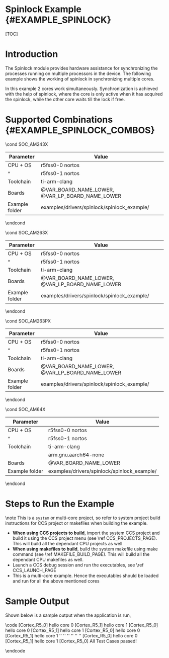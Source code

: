 #  Spinlock Example {#EXAMPLE_SPINLOCK}

[TOC]

# Introduction

The Spinlock module provides hardware assistance for synchronizing the processes running on multiple processors in the device.
The following example shows the working of spinlock in synchronizing multiple cores.

In this example 2 cores work simultaneously. Synchronization is achieved with the help of spinlock,
where the core is only active when it has acquired the spinlock, while the other core waits till the lock if free.


# Supported Combinations {#EXAMPLE_SPINLOCK_COMBOS}


\cond SOC_AM243X

 Parameter      | Value
 ---------------|-----------
 CPU + OS       | r5fss0-0 nortos
 ^              | r5fss0-1 nortos
 Toolchain      | ti-arm-clang
 Boards         | @VAR_BOARD_NAME_LOWER, @VAR_LP_BOARD_NAME_LOWER
 Example folder | examples/drivers/spinlock/spinlock_example/

\endcond

\cond SOC_AM263X

 Parameter      | Value
 ---------------|-----------
 CPU + OS       | r5fss0-0 nortos
 ^              | r5fss0-1 nortos
 Toolchain      | ti-arm-clang
 Boards         | @VAR_BOARD_NAME_LOWER, @VAR_LP_BOARD_NAME_LOWER
 Example folder | examples/drivers/spinlock/spinlock_example/

\endcond

\cond SOC_AM263PX

 Parameter      | Value
 ---------------|-----------
 CPU + OS       | r5fss0-0 nortos
 ^              | r5fss0-1 nortos
 Toolchain      | ti-arm-clang
 Boards         | @VAR_BOARD_NAME_LOWER, @VAR_LP_BOARD_NAME_LOWER
 Example folder | examples/drivers/spinlock/spinlock_example/

\endcond

\cond SOC_AM64X

 Parameter      | Value
 ---------------|-----------
 CPU + OS       | r5fss0-0 nortos
 ^              | r5fss0-1 nortos
 Toolchain      | ti-arm-clang
                | arm.gnu.aarch64-none
 Boards         | @VAR_BOARD_NAME_LOWER
 Example folder | examples/drivers/spinlock/spinlock_example/

\endcond
# Steps to Run the Example

\note This is a `system` or multi-core project, so refer to system project build instructions for CCS project or makefiles when building the example.

- **When using CCS projects to build**, import the system CCS project
  and build it using the CCS project menu (see \ref CCS_PROJECTS_PAGE). This will build all the dependant CPU projects as well
- **When using makefiles to build**, build the system makefile using
  make command (see \ref MAKEFILE_BUILD_PAGE). This will build all the dependant CPU makefiles as well.
- Launch a CCS debug session and run the executables, see \ref CCS_LAUNCH_PAGE
- This is a multi-core example. Hence the executables should be loaded and run for all the above mentioned cores

# Sample Output

Shown below is a sample output when the application is run,

\code
[Cortex_R5_0] hello core 0
[Cortex_R5_1] hello core 1
[Cortex_R5_0] hello core 0
[Cortex_R5_1] hello core 1
[Cortex_R5_0] hello core 0
[Cortex_R5_1] hello core 1
'' ''
'' ''
'' ''
[Cortex_R5_0] hello core 0
[Cortex_R5_1] hello core 1
[Cortex_R5_0] All Test Cases passed!

\endcode